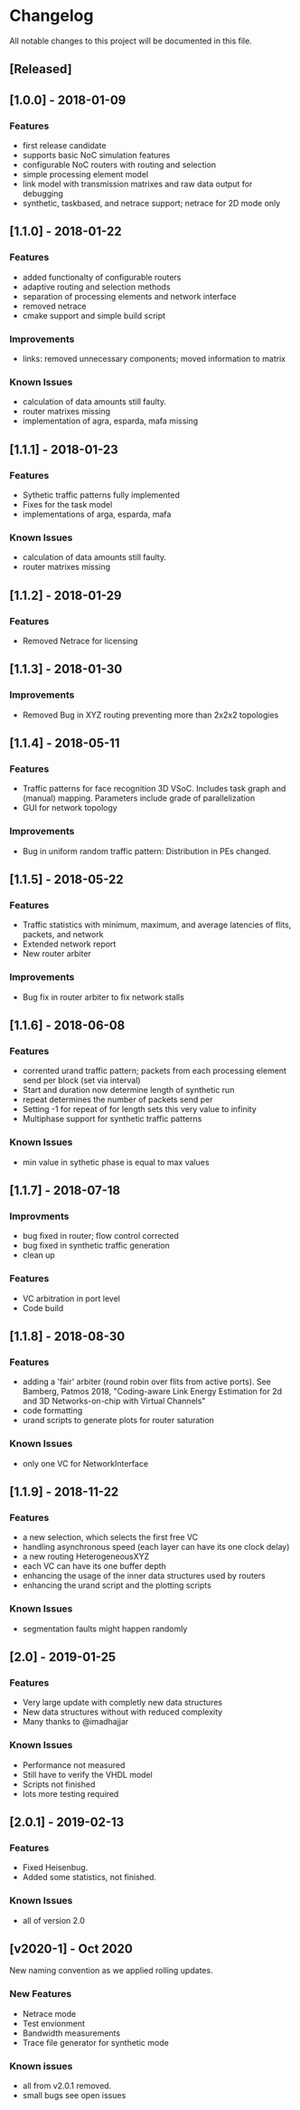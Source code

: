 # Changelog

All notable changes to this project will be documented in this file.

## [Released]

## [1.0.0] - 2018-01-09

### Features
- first release candidate
- supports basic NoC simulation features
- configurable NoC routers with routing and selection
- simple processing element model
- link model with transmission matrixes and raw data output for debugging
- synthetic, taskbased, and netrace support; netrace for 2D mode only

## [1.1.0] - 2018-01-22

### Features
- added functionalty of configurable routers
- adaptive routing and selection methods
- separation of processing elements and network interface
- removed netrace
- cmake support and simple build script

### Improvements
- links: removed unnecessary components; moved information to matrix

### Known Issues
- calculation of data amounts still faulty. 
- router matrixes missing
- implementation of agra, esparda, mafa missing

## [1.1.1] - 2018-01-23

### Features
- Sythetic traffic patterns fully implemented
- Fixes for the task model
- implementations of arga, esparda, mafa

### Known Issues
- calculation of data amounts still faulty. 
- router matrixes missing

## [1.1.2] - 2018-01-29

### Features 
- Removed Netrace for licensing

## [1.1.3] - 2018-01-30

### Improvements
- Removed Bug in XYZ routing preventing more than 2x2x2 topologies

## [1.1.4] - 2018-05-11

### Features
- Traffic patterns for face recognition 3D VSoC. Includes task graph and (manual) mapping. Parameters include grade of parallelization
- GUI for network topology

### Improvements
- Bug in uniform random traffic pattern: Distribution in PEs changed.

## [1.1.5] - 2018-05-22

### Features 
- Traffic statistics with minimum, maximum, and average latencies of flits, packets, and network
- Extended network report
- New router arbiter

### Improvements
- Bug fix in router arbiter to fix network stalls

## [1.1.6] - 2018-06-08

### Features
- corrented urand traffic pattern; packets from each processing element send per block (set via interval)
- Start and duration now determine length of synthetic run
- repeat determines the number of packets send per 
- Setting -1 for repeat of for length sets this very value to infinity
- Multiphase support for synthetic traffic patterns

### Known Issues
- min value in sythetic phase is equal to max values

## [1.1.7] - 2018-07-18

### Improvments
- bug fixed in router; flow control corrected
- bug fixed in synthetic traffic generation
- clean up

### Features
- VC arbitration in port level
- Code build

## [1.1.8] - 2018-08-30

### Features
- adding a 'fair' arbiter (round robin over flits from active ports). See Bamberg, Patmos 2018, "Coding-aware Link Energy Estimation for 2d and 3D Networks-on-chip with Virtual Channels" 
- code formatting 
- urand scripts to generate plots for router saturation

### Known Issues
- only one VC for NetworkInterface

## [1.1.9] - 2018-11-22

### Features
- a new selection, which selects the first free VC
- handling asynchronous speed (each layer can have its one clock delay)
- a new routing HeterogeneousXYZ
- each VC can have its one buffer depth
- enhancing the usage of the inner data structures used by routers
- enhancing the urand script and the plotting scripts

### Known Issues
- segmentation faults might happen randomly

## [2.0] - 2019-01-25

### Features
- Very large update with completly new data structures
- New data structures without with reduced complexity
- Many thanks to @imadhajjar

### Known Issues
- Performance not measured
- Still have to verify the VHDL model
- Scripts not finished
- lots more testing required

## [2.0.1] - 2019-02-13

### Features
- Fixed Heisenbug. 
- Added some statistics, not finished.

### Known Issues
- all of version 2.0

## [v2020-1] - Oct 2020

New naming convention as we applied rolling updates.

### New Features
- Netrace mode
- Test envionment
- Bandwidth measurements
- Trace file generator for synthetic mode

### Known issues
- all from v2.0.1 removed.
- small bugs see open issues
